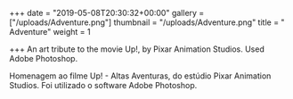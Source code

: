 +++
date = "2019-05-08T20:30:32+00:00"
gallery = ["/uploads/Adventure.png"]
thumbnail = "/uploads/Adventure.png"
title = "  Adventure"
weight = 1

+++
An art tribute to the movie Up!, by Pixar Animation Studios. Used Adobe Photoshop.

Homenagem ao filme Up! - Altas Aventuras, do estúdio Pixar Animation Studios. Foi utilizado o software Adobe Photoshop.